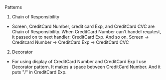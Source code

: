 Patterns

1. Chain of Responsibility
- Screen, CreditCard Number, credit card Exp, and CreditCard CVC are Chain of Responsibility. 
  When CreditCard Number can't handel requtest, it passed on to next handler: CreditCard Exp. 
  And so on. Screen -> Creditcard Number -> CreditCard Exp -> CreditCard CVC

2. Decorator
- For using display of CreditCard Number and CreditCard Exp I use Decorator pattern. 
  It makes a space between CreditCard Number. And it puts "/" in CreditCard Exp.

